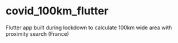 # covid_100km_flutter
Flutter app built during lockdown to calculate 100km wide area with proximity search (France)
